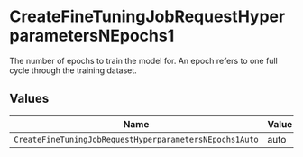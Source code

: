 # CreateFineTuningJobRequestHyperparametersNEpochs1

The number of epochs to train the model for. An epoch refers to one
full cycle through the training dataset.



## Values

| Name                                                    | Value                                                   |
| ------------------------------------------------------- | ------------------------------------------------------- |
| `CreateFineTuningJobRequestHyperparametersNEpochs1Auto` | auto                                                    |